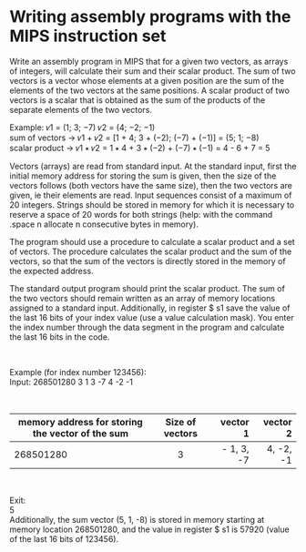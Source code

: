 # Writing assembly programs with the MIPS instruction set

Write an assembly program in MIPS that for a given two vectors, as arrays of integers, will calculate their sum and their scalar product. The sum of two vectors is a vector whose elements at a given position are the sum of the elements of the two vectors at the same positions. A scalar product of two vectors is a scalar that is obtained as the sum of the products of the separate elements of the two vectors.

Example:
𝑣1 = (1; 3; −7)
𝑣2 = (4; −2; −1) <br>
sum of vectors → 𝑣1 + 𝑣2 = [1 + 4; 3 + (−2); (−7) + (−1)] = (5; 1; −8) <br>
scalar product → 𝑣1 ∗ 𝑣2 = 1 ∗ 4 + 3 ∗ (−2) + (−7) ∗ (−1) = 4 - 6 + 7 = 5


Vectors (arrays) are read from standard input. At the standard input, first the initial memory address for storing the sum is given, then the size of the vectors follows (both vectors have the same size), then the two vectors are given, ie their elements are read. Input sequences consist of a maximum of 20 integers. Strings should be stored in memory for which it is necessary to reserve a space of 20 words for both strings (help: with the command .space n allocate n consecutive bytes in memory).


The program should use a procedure to calculate a scalar product and a set of vectors. The procedure calculates the scalar product and the sum of the vectors, so that the sum of the vectors is directly stored in the memory of the expected address.

The standard output program should print the scalar product. The sum of the two vectors should remain written as an array of memory locations assigned to a standard input. Additionally, in register $ s1 save the value of the last 16 bits of your index value (use a value calculation mask). You enter the index number through the data segment in the program and calculate the last 16 bits in the code.

<br>

Example (for index number 123456): <br>
Input: 268501280 3 1 3 -7 4 -2 -1

<br>

| memory address for storing the vector of the sum   |      Size of vectors     |  vector 1    | vector 2   | 
|----------|:-------------:|------:|------:|
| 268501280 |  3 | - 1, 3, -7 | 4, -2, -1|


<br>

Exit: <br>
5 <br>
Additionally, the sum vector (5, 1, -8) is stored in memory starting at memory location 268501280, and the value in register $ s1 is 57920 (value of the last 16 bits of 123456).